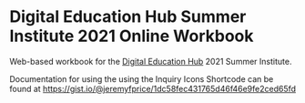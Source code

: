 # Digital Education Hub Summer Institute 2021 Online Workbook

Web-based workbook for the [Digital Education Hub](https://www.digitaleducationhub.org/) 2021 Summer Institute.

Documentation for using the using the Inquiry Icons Shortcode can be found at https://gist.io/@jeremyfprice/1dc58fec431765d46f46e9fe2ced65fd
